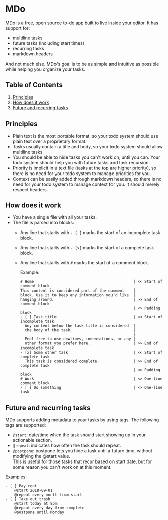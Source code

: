 # MDo
MDo is a free, open source to-do app built to live inside your editor. It has
support for:
- multiline tasks
- future tasks (including start times)
- recurring tasks
- markdown headers

And not much else. MDo's goal is to be as simple and intuitive as possible
while helping you organize your tasks.

## Table of Contents
1. [Principles](#principles)
2. [How does it work](#how-does-it-work)
3. [Future and recurring tasks](#future-and-recurring-tasks)

## Principles
- Plain text is the most portable format, so your todo system should use plain
    text over a proprietary format.
- Tasks usually contain a title and body, so your todo system should allow
    multiline tasks.
- You should be able to hide tasks you can't work on, until you can. Your todo
    system should help you with future tasks and task recursion.
- Priority is implicit in a text file (tasks at the top are higher priority),
    so there is no need for your todo system to manage priorities for you.
- Context can be easily added through markdown headers, so there is no need for
    your todo system to manage context for you. It should merely respect
    headers.

## How does it work
- You have a single file with all your tasks.
- The file is parsed into blocks:
    - Any line that starts with `- [ ]` marks the start of an incomplete task
        block.
    - Any line that starts with `- [x]` marks the start of a complete task
        block.
    - Any line that starts with `#` marks the start of a comment block.

        Example:
        ```
        # Home                                            | << Start of comment block
        This content is considered part of the comment    |
        block. Use it to keep any information you'd like  |
        hanging around.                                   | >> End of comment block
                                                          | <> Padding block
        - [ ] Task title                                  | << Start of incomplete task
          Any content below the task title is considered  |
          the body of the task.                           |
                                                          |
          Feel free to use newlines, indentations, or any |
          other format you prefer here.                   | >> End of incomplete task
        - [x] Some other task                             | << Start of complete task
          This task is considered complete.               | >> End of complete task
                                                          | <> Padding block
        # Work                                            | <> One-line comment block
        - [ ] Do something                                | <> One-line task
        ```

## Future and recurring tasks
MDo supports adding metadata to your tasks by using tags.
The following tags are supported:
- `@start`: date/time when the task should start showing up in your actionable section.
- `@repeat`: indicates how often the task should repeat.
- `@postpone`: postpone lets you hide a task until a future time, without
    modifying the @start value.  
    This is useful for those tasks that recur based on start date, but for some
    reason you can't work on at this moment.

Examples:
```
- [ ] Pay rent
    @start 2018-09-01
    @repeat every month from start
- [ ] Take out trash
    @start today at 8pm
    @repeat every day from complete
    @postpone until Monday
```
